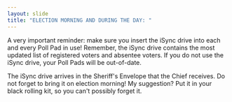 ```yaml
---
layout: slide
title: "ELECTION MORNING AND DURING THE DAY: "
---
```


A very important reminder: make sure you insert the iSync drive into each and every Poll Pad in use! Remember, the iSync drive contains the most updated list of registered voters and absentee voters. If you do not use the iSync drive, your Poll Pads will be out-of-date.

The iSync drive arrives in the Sheriff&#39;s Envelope that the Chief receives. Do not forget to bring it on election morning! My suggestion? Put it in your black rolling kit, so you can&#39;t possibly forget it.